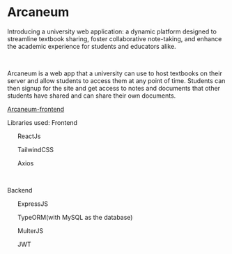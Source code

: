 <H1>Arcaneum</H1>
<p>Introducing a university web application: a dynamic platform designed to streamline textbook sharing, foster collaborative note-taking, and enhance the academic experience for students and educators alike.
</p>
<br>
<p>Arcaneum is a web app that a university can use to host textbooks on their server and allow students to access them at any point of time. Students can then signup for the site and get access to notes and documents that other students have shared and can share their own documents.</p>

[Arcaneum-frontend](https://github.com/AryanTijare/Bookshelf-frontend)
<p>Libraries used: Frontend</p>
<ul>ReactJs</ul>
<ul>TailwindCSS</ul>
<ul>Axios</ul>
<br>
<p>Backend</p>
<ul>ExpressJS</ul>
<ul>TypeORM(with MySQL as the database)</ul>
<ul>MulterJS</ul>
<ul>JWT</ul>
